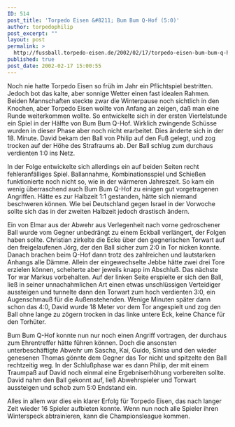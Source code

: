 ```yaml
---
ID: 514
post_title: 'Torpedo Eisen &#8211; Bum Bum Q-Hof (5:0)'
author: torpedophilip
post_excerpt: ""
layout: post
permalink: >
  http://fussball.torpedo-eisen.de/2002/02/17/torpedo-eisen-bum-bum-q-hof-50/
published: true
post_date: 2002-02-17 15:00:55
---
```

Noch nie hatte Torpedo Eisen so früh im Jahr ein Pflichtspiel bestritten. Jedoch bot das kalte, aber sonnige Wetter einen fast idealen Rahmen. Beiden Mannschaften steckte zwar die Winterpause noch sichtlich in den Knochen, aber Torpedo Eisen wollte von Anfang an zeigen, daß man eine Runde weiterkommen wollte. So entwickelte sich in der ersten Viertelstunde ein Spiel in der Hälfte von Bum Bum Q-Hof. Wirklich zwingende Schüsse wurden in dieser Phase aber noch nicht erarbeitet. Dies änderte sich in der 18. Minute. David bekam den Ball von Philip auf den Fuß gelegt, und zog trocken auf der Höhe des Strafraums ab. Der Ball schlug zum durchaus verdienten 1:0 ins Netz.

In der Folge entwickelte sich allerdings ein auf beiden Seiten recht fehleranfälliges Spiel. Ballannahme, Kombinationsspiel und Schießen funktionierte noch nicht so, wie in der wärmeren Jahreszeit. So kam ein wenig überraschend auch Bum Bum Q-Hof zu einigen gut vorgetragenen Angriffen. Hätte es zur Halbzeit 1:1 gestanden, hätte sich niemand beschweren können. Wie bei Deutschland gegen Israel in der Vorwoche sollte sich das in der zweiten Halbzeit jedoch drastisch ändern.

Ein von Elmar aus der Abwehr aus Verlegenheit nach vorne gedroschener Ball wurde vom Gegner unbedrängt zu einem Eckball verlängert, der Folgen haben sollte. Christian zirkelte die Ecke über den gegnerischen Torwart auf den freigelaufenen Jörg, der den Ball sicher zum 2:0 in Tor nicken konnte. Danach brachen beim Q-Hof dann trotz des zahlreichen und lautstarken Anhangs alle Dämme. Allein der eingewechselte Jebbe hätte zwei drei Tore erzielen können, scheiterte aber jeweils knapp im Abschluß. Das nächste Tor war Markus vorbehalten. Auf der linken Seite erspielte er sich den Ball, ließ in seiner unnachahmlichen Art einen etwas unschlüssigen Verteidiger aussteigen und tunnelte dann den Torwart zum hoch verdienten 3:0, ein Augenschmauß für die Außenstehenden. Wenige Minuten später dann schon das 4:0, David wurde 18 Meter vor dem Tor angespielt und zog den Ball ohne lange zu zögern trocken in das linke untere Eck, keine Chance für den Torhüter.

Bum Bum Q-Hof konnte nun nur noch einen Angriff vortragen, der durchaus zum Ehrentreffer hätte führen können. Doch die ansonsten unterbeschäftigte Abwehr um Sascha, Kai, Guido, Sinisa und den wieder genesenen Thomas gönnte dem Gegner das Tor nicht und spitzelte den Ball rechtzeitig weg. In der Schlußphase war es dann Philip, der mit einem Traumpaß auf David noch einmal eine Ergebniserhöhung vorbereiten sollte. David nahm den Ball gekonnt auf, ließ Abwehrspieler und Torwart aussteigen und schob zum 5:0 Endstand ein.

Alles in allem war dies ein klarer Erfolg für Torpedo Eisen, das nach langer Zeit wieder 16 Spieler aufbieten konnte. Wenn nun noch alle Spieler ihren Winterspeck abtrainieren, kann die Championsleague kommen.